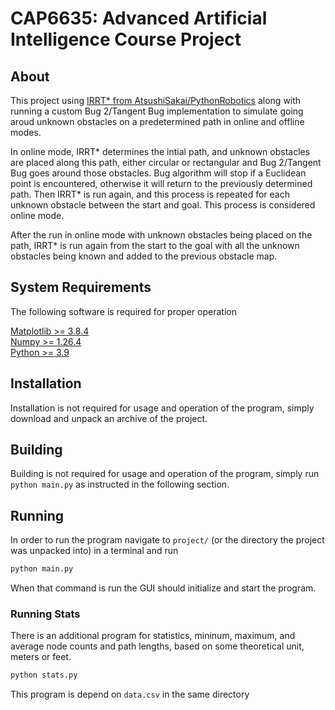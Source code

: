 # CAP6635: Advanced Artificial Intelligence Course Project

## About
This project using [IRRT* from AtsushiSakai/PythonRobotics](https://github.com/AtsushiSakai/PythonRobotics/blob/master/PathPlanning/InformedRRTStar/informed_rrt_star.py) 
along with running a custom Bug 2/Tangent Bug implementation
to simulate going aroud unknown obstacles on a predetermined path
in online and offline modes.

In online mode, IRRT* determines the intial path, and unknown obstacles
are placed along this path, either circular or rectangular and
Bug 2/Tangent Bug goes around those obstacles. Bug algorithm will stop
if a Euclidean point is encountered, otherwise it will return to the
previously determined path. Then IRRT* is run again, and this process
is repeated for each unknown obstacle between the start and goal. This
process is considered online mode.

After the run in online mode with unknown obstacles being placed on the
path, IRRT* is run again from the start to the goal with all the
unknown obstacles being known and added to the previous obstacle map.


## System Requirements
The following software is required for proper operation

  [Matplotlib >= 3.8.4](https://pypi.org/project/matplotlib/)  
  [Numpy >= 1.26.4](https://pypi.org/project/numpy/)  
  [Python >= 3.9](https://www.python.org/downloads/)  

## Installation
Installation is not required for usage and operation of the program,
simply download and unpack an archive of the project.

## Building
Building is not required for usage and operation of the program,
simply run `python main.py` as instructed in the following section.

## Running
In order to run the program navigate to `project/`
(or the directory the project was unpacked into) in a terminal and run

```sh
python main.py
```
When that command is run the GUI should initialize and start the program.

### Running Stats
There is an additional program for statistics, mininum, maximum,
and average node counts and path lengths, based on some theoretical
unit, meters or feet.
```sh
python stats.py
```
This program is depend on `data.csv` in the same directory
